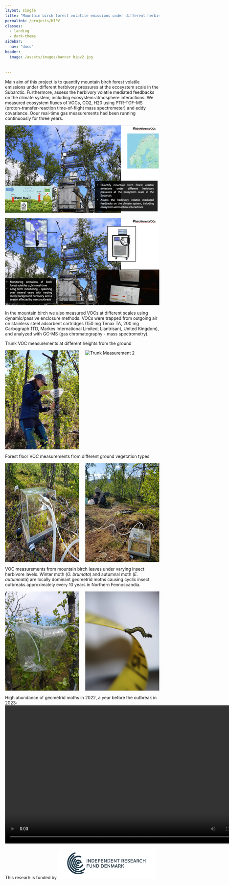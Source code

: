 ```yaml
---
layout: single
title: "Mountain birch forest volatile emissions under different herbivory pressures at the ecosystem scale in the Subarctic"
permalink: /projects/HIPV
classes:
  - landing
  - dark-theme
sidebar:
  nav: "docs"
header:
  image: /assets/images/banner hipv2.jpg

  
---
```


Main aim of this project is to quantify mountain birch forest volatile emissions under different herbivory pressures at the ecosystem scale in the Subarctic. Furthermore, assess the herbivory volatile mediated feedbacks on the climate system, including ecosystem-atmosphere interactions. We measured ecosystem fluxes of VOCs, CO2, H20 using 
PTR-TOF-MS (proton-transfer-reaction time-of-flight mass spectrometer) and eddy covariance. Oour real-time gas measurements had been running continuously for three years. 

![alt text](/assets/images/hipv1.png)

![alt text](/assets/images/hipv2.png)

 
In the mountain birch we also measured VOCs at different scales using dynamic/passive enclosure methods. VOCs were trapped from outgoing air on stainless steel adsorbent cartridges (150 mg Tenax TA, 200 mg Carbograph 1TD, Markes International Limited, Llantrisant, United Kingdom), and analyzed with GC-MS (gas chromatography - mass spectrometry). 


Trunk VOC measurements at different heights from the ground
<div style="display: flex; justify-content: space-between; gap: 10px;">
  <img src="/assets/images/trunk.jpeg" alt="Trunk Measurement 1" style="width: 48%;">
  <img src="/assets/images/trunk3.png" alt="Trunk Measurement 2" style="width: 48%;">
</div>



Forest floor VOC measurements from different ground vegetation types:
<div style="display: flex; justify-content: space-between; gap: 10px;">
  <img src="/assets/images/chamber 1.jpeg" alt="Chamber 1" style="width: 48%;">
  <img src="/assets/images/chamber2.jpeg" alt="Chamber 2" style="width: 48%;">
</div>

VOC measurements from mountain birch leaves under varying insect herbivore lavels. Winter moth (*O. brumata*) and autumnal moth (*E. autumnata*) are locally dominant geometrid moths causing cyclic insect outbreaks approximately every 10 years in Northern Fennoscandia. 
<div style="display: flex; justify-content: space-between; gap: 10px;">
  <img src="../../assets/images/leaf3.jpeg" alt="Leaf 3" style="width: 48%;">
  <img src="../../assets/images/leaf4.jpeg" alt="Leaf 4" style="width: 48%;">
</div>


High abundance of geometrid moths in 2022, a year before the outbreak in 2023:
<video width="800" height="450" controls>
  <source src="/assets/images/2022-10-03 14.34.55.mp4" type="video/mp4">
  Your browser does not support the video tag.
</video>

This researh is funded by ![alt text](/assets/images/dff.png)